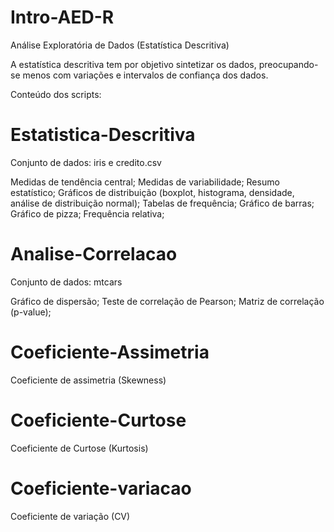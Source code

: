 # Intro-AED-R
Análise Exploratória de Dados (Estatística Descritiva)

A estatística descritiva tem por objetivo sintetizar os dados, preocupando-se menos com variações e intervalos de confiança dos dados.

Conteúdo dos scripts:

# Estatistica-Descritiva 
Conjunto de dados: iris e credito.csv

Medidas de tendência central;
Medidas de variabilidade;
Resumo estatístico;
Gráficos de distribuição (boxplot, histograma, densidade, análise de distribuição normal);
Tabelas de frequência;
Gráfico de barras;
Gráfico de pizza;
Frequência relativa;

# Analise-Correlacao
Conjunto de dados: mtcars

Gráfico de dispersão;
Teste de correlação de Pearson;
Matriz de correlação (p-value);

# Coeficiente-Assimetria

Coeficiente de assimetria (Skewness)

# Coeficiente-Curtose

Coeficiente de Curtose (Kurtosis)

# Coeficiente-variacao

Coeficiente de variação (CV)
